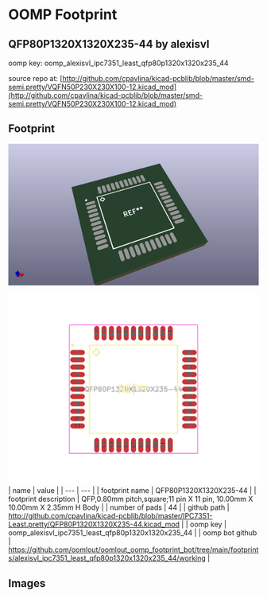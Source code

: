 # OOMP Footprint  
## QFP80P1320X1320X235-44  by alexisvl  
  
oomp key: oomp_alexisvl_ipc7351_least_qfp80p1320x1320x235_44  
  
source repo at: [http://github.com/cpavlina/kicad-pcblib/blob/master/smd-semi.pretty/VQFN50P230X230X100-12.kicad_mod](http://github.com/cpavlina/kicad-pcblib/blob/master/smd-semi.pretty/VQFN50P230X230X100-12.kicad_mod)  
## Footprint  
  
[![working_kicad_pcb_3d.png](working_kicad_pcb_3d_600.png)](working_kicad_pcb_3d.png)  
  
[![working.png](working_600.png)](working.png)  
| name | value | 
| --- | --- | 
| footprint name | QFP80P1320X1320X235-44 | 
| footprint description | QFP,0.80mm pitch,square;11 pin X 11 pin, 10.00mm X 10.00mm X 2.35mm H Body | 
| number of pads | 44 | 
| github path | http://github.com/cpavlina/kicad-pcblib/blob/master/IPC7351-Least.pretty/QFP80P1320X1320X235-44.kicad_mod | 
| oomp key | oomp_alexisvl_ipc7351_least_qfp80p1320x1320x235_44 | 
| oomp bot github | https://github.com/oomlout/oomlout_oomp_footprint_bot/tree/main/footprints/alexisvl_ipc7351_least_qfp80p1320x1320x235_44/working | 
## Images  
